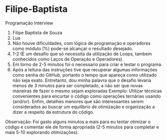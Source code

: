 # Filipe-Baptista
Programação Interview

1. Filipe Baptista de Souza
2. Lua
3. Não houve dificuldades, com lógica de programação e operadores como módulo (%) pode-se alcançar o resultado desejado.
4. 1-2 (É um desafio que só necessita da utilização de Loops, tambem conhecidos como Laços de Operação e Operadores).
5. Em torno de 2-5 minutos foi o necessario para criar e testar o programa.
6. Após a leitura das instruções tive que recuperar algumas informações como senha do GitHub, portanto o tempo que apareça como utilizado não seja exato.
Entretanto, dou minha palavra que o desafio levaria menos de 3 minutos para ser completado, a não ser que novas maneiras de fazer o mesmo sejam exploradas
Exemplo: Utilizar técnicas convenientes para encurtar o código como operações ternárias usando (and/or). Enfim, detalhes menores que são interessantes serem considerados ao buscar um equilibrio de otimização e organização a dizer a respeito da estrutura do código.

Observação: Foi gasto alguns minutos a mais para eu tentar otimizar o código e comentar ele de forma apropriada (2-5 minutos para completar e mais 5-10 explorando otimizações).
